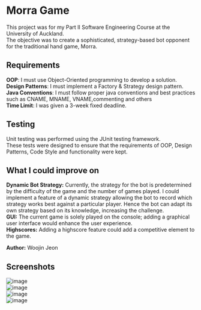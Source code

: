 # Morra Game

This project was for my Part II Software Engineering Course at the University of Auckland. <br />
The objective was to create a sophisticated, strategy-based bot opponent for the traditional hand game, Morra.<br />

## Requirements
**OOP**: I must use Object-Oriented programming to develop a solution. <br />
**Design Patterns**: I must implement a Factory & Strategy design pattern.<br />
**Java Conventions**: I must follow proper java conventions and best practices such as CNAME, MNAME, VNAME,commenting and others <br />
**Time Limit**: I was given a 3-week fixed deadline.

## Testing
Unit testing was performed using the JUnit testing framework. <br />
These tests were designed to ensure that the requirements of OOP, Design Patterns, Code Style and functionality were kept.

## What I could improve on
**Dynamic Bot Strategy:** Currently, the strategy for the bot is predetermined by the difficulty of the game and the number of games played. 
I could implement a feature of a dynamic strategy allowing the bot to record which strategy works best against a particular player. Hence the bot can adapt its own strategy based on its knowledge, increasing the challenge. <br />
**GUI:** The current game is solely played on the console; adding a graphical user interface would enhance the user experience.<br />
**Highscores:** Adding a highscore feature could add a competitive element to the game.


**Author:** Woojin Jeon


## Screenshots

![image](https://github.com/Woojinnz/morra-game/assets/69278138/f9a226c6-24fe-4ab7-91c3-b3e1ab3d769e)<br />
![image](https://github.com/Woojinnz/morra-game/assets/69278138/bdf398f6-6e39-4e66-a8c7-e8fa12312372)<br />
![image](https://github.com/Woojinnz/morra-game/assets/69278138/2559936e-0f1d-4a8f-bda6-bd03f6773cdd)<br />
![image](https://github.com/Woojinnz/morra-game/assets/69278138/faf05ff1-93ce-4b06-bd3f-7275b1573bd5)



